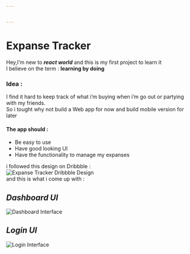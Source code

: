 ```yaml
---


---
```


<h1 id="expanse-tracker">Expanse Tracker</h1>
<p>Hey,I’m new to <em><strong>react world</strong></em> and this is my first project to learn it<br>
I believe on the term : <strong>learning by doing</strong></p>
<h3 id="idea-">Idea :</h3>
<p>I find it hard to keep track of what i’m buying when i’m go out or partying with my friends.<br>
So i tought why not build a Web app for now and build mobile version for later
</p><h4>The app should :</h4>
<ul>
	<li>Be easy to use</li>
	<li>Have good looking UI</li>
	<li>Have the functionality to manage my expanses</li>
</ul>
i followed this design on Dribbble :<br>
<img src="https://i.ibb.co/TqVpsPB/2b08e74a-972c-4562-b41b-3dc89fb2bb4b.jpg" alt="Expanse Tracker Dribbble Design"><br>
and this is what i come up with :<p></p>
<h2 id="dashboard-ui"><em>Dashboard UI</em></h2>
<p><img src="https://i.ibb.co/cQP5WdZ/img1.jpg" alt="Dashboard Interface"></p>
<h2 id="login-ui"><em>Login UI</em></h2>
<p><img src="https://i.ibb.co/0MMR1cH/img2.jpg" alt="Login Interface"></p>

